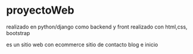 # proyectoWeb
realizado en python/django como backend y front realizado con html,css, bootstrap

es un sitio web con ecommerce sitio de contacto blog e inicio
